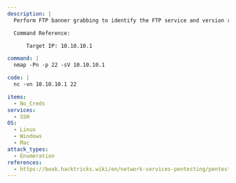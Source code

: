 ```yaml
---
description: |
  Perform FTP banner grabbing to identify the FTP service and version running on a target system. The provided commands use tools like Nmap, Netcat, and OpenSSL to connect to the FTP port, retrieve the service banner, and gather valuable information for enumeration and assessment. This technique helps in fingerprinting the FTP server and discovering potential vulnerabilities.

  Command Reference:

      Target IP: 10.10.10.1

command: |
  nmap -Pn -p 22 -sV 10.10.10.1

code: |
  nc -vn 10.10.10.1 22

items:
  - No_Creds
services:
  - SSH
OS:
  - Linux
  - Windows
  - Mac
attack_types:
  - Enumeration
references:
  - https://book.hacktricks.wiki/en/network-services-pentesting/pentesting-ftp/index.html
---
```

